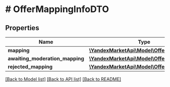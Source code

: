 # # OfferMappingInfoDTO

## Properties

Name | Type | Description | Notes
------------ | ------------- | ------------- | -------------
**mapping** | [**\YandexMarketApi\Model\OfferMappingDTO**](OfferMappingDTO.md) |  | [optional]
**awaiting_moderation_mapping** | [**\YandexMarketApi\Model\OfferMappingDTO**](OfferMappingDTO.md) |  | [optional]
**rejected_mapping** | [**\YandexMarketApi\Model\OfferMappingDTO**](OfferMappingDTO.md) |  | [optional]

[[Back to Model list]](../../README.md#models) [[Back to API list]](../../README.md#endpoints) [[Back to README]](../../README.md)

